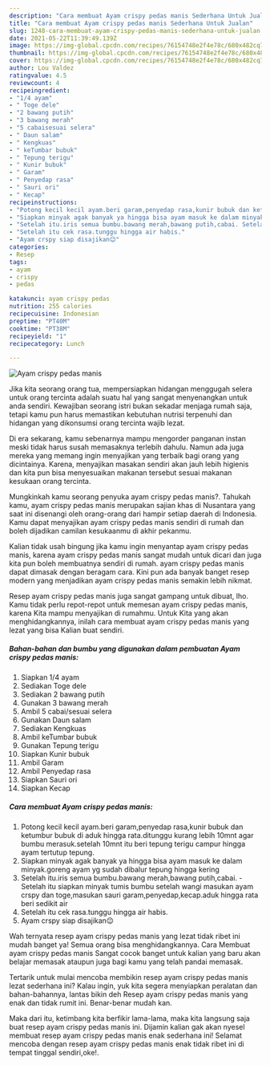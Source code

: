 ```yaml
---
description: "Cara membuat Ayam crispy pedas manis Sederhana Untuk Jualan"
title: "Cara membuat Ayam crispy pedas manis Sederhana Untuk Jualan"
slug: 1248-cara-membuat-ayam-crispy-pedas-manis-sederhana-untuk-jualan
date: 2021-05-22T11:39:49.139Z
image: https://img-global.cpcdn.com/recipes/76154748e2f4e78c/680x482cq70/ayam-crispy-pedas-manis-foto-resep-utama.jpg
thumbnail: https://img-global.cpcdn.com/recipes/76154748e2f4e78c/680x482cq70/ayam-crispy-pedas-manis-foto-resep-utama.jpg
cover: https://img-global.cpcdn.com/recipes/76154748e2f4e78c/680x482cq70/ayam-crispy-pedas-manis-foto-resep-utama.jpg
author: Lou Valdez
ratingvalue: 4.5
reviewcount: 4
recipeingredient:
- "1/4 ayam"
- " Toge dele"
- "2 bawang putih"
- "3 bawang merah"
- "5 cabaisesuai selera"
- " Daun salam"
- " Kengkuas"
- " keTumbar bubuk"
- " Tepung terigu"
- " Kunir bubuk"
- " Garam"
- " Penyedap rasa"
- " Sauri ori"
- " Kecap"
recipeinstructions:
- "Potong kecil kecil ayam.beri garam,penyedap rasa,kunir bubuk dan ketumbur bubuk di aduk hingga rata.ditunggu kurang lebih 10mnt agar bumbu merasuk.setelah 10mnt itu beri tepung terigu campur hingga ayam tertutup tepung."
- "Siapkan minyak agak banyak ya hingga bisa ayam masuk ke dalam minyak.goreng ayam yg sudah dibalur tepung hingga kering"
- "Setelah itu.iris semua bumbu.bawang merah,bawang putih,cabai. Setelah itu siapkan minyak tumis bumbu setelah wangi masukan ayam crspy dan toge,masukan sauri garam,penyedap,kecap.aduk hingga rata beri sedikit air"
- "Setelah itu cek rasa.tunggu hingga air habis."
- "Ayam crspy siap disajikan😉"
categories:
- Resep
tags:
- ayam
- crispy
- pedas

katakunci: ayam crispy pedas 
nutrition: 255 calories
recipecuisine: Indonesian
preptime: "PT40M"
cooktime: "PT38M"
recipeyield: "1"
recipecategory: Lunch

---
```



![Ayam crispy pedas manis](https://img-global.cpcdn.com/recipes/76154748e2f4e78c/680x482cq70/ayam-crispy-pedas-manis-foto-resep-utama.jpg)

Jika kita seorang orang tua, mempersiapkan hidangan menggugah selera untuk orang tercinta adalah suatu hal yang sangat menyenangkan untuk anda sendiri. Kewajiban seorang istri bukan sekadar menjaga rumah saja, tetapi kamu pun harus memastikan kebutuhan nutrisi terpenuhi dan hidangan yang dikonsumsi orang tercinta wajib lezat.

Di era  sekarang, kamu sebenarnya mampu mengorder panganan instan meski tidak harus susah memasaknya terlebih dahulu. Namun ada juga mereka yang memang ingin menyajikan yang terbaik bagi orang yang dicintainya. Karena, menyajikan masakan sendiri akan jauh lebih higienis dan kita pun bisa menyesuaikan makanan tersebut sesuai makanan kesukaan orang tercinta. 



Mungkinkah kamu seorang penyuka ayam crispy pedas manis?. Tahukah kamu, ayam crispy pedas manis merupakan sajian khas di Nusantara yang saat ini disenangi oleh orang-orang dari hampir setiap daerah di Indonesia. Kamu dapat menyajikan ayam crispy pedas manis sendiri di rumah dan boleh dijadikan camilan kesukaanmu di akhir pekanmu.

Kalian tidak usah bingung jika kamu ingin menyantap ayam crispy pedas manis, karena ayam crispy pedas manis sangat mudah untuk dicari dan juga kita pun boleh membuatnya sendiri di rumah. ayam crispy pedas manis dapat dimasak dengan beragam cara. Kini pun ada banyak banget resep modern yang menjadikan ayam crispy pedas manis semakin lebih nikmat.

Resep ayam crispy pedas manis juga sangat gampang untuk dibuat, lho. Kamu tidak perlu repot-repot untuk memesan ayam crispy pedas manis, karena Kita mampu menyajikan di rumahmu. Untuk Kita yang akan menghidangkannya, inilah cara membuat ayam crispy pedas manis yang lezat yang bisa Kalian buat sendiri.

<!--inarticleads1-->

##### Bahan-bahan dan bumbu yang digunakan dalam pembuatan Ayam crispy pedas manis:

1. Siapkan 1/4 ayam
1. Sediakan  Toge dele
1. Sediakan 2 bawang putih
1. Gunakan 3 bawang merah
1. Ambil 5 cabai/sesuai selera
1. Gunakan  Daun salam
1. Sediakan  Kengkuas
1. Ambil  keTumbar bubuk
1. Gunakan  Tepung terigu
1. Siapkan  Kunir bubuk
1. Ambil  Garam
1. Ambil  Penyedap rasa
1. Siapkan  Sauri ori
1. Siapkan  Kecap




<!--inarticleads2-->

##### Cara membuat Ayam crispy pedas manis:

1. Potong kecil kecil ayam.beri garam,penyedap rasa,kunir bubuk dan ketumbur bubuk di aduk hingga rata.ditunggu kurang lebih 10mnt agar bumbu merasuk.setelah 10mnt itu beri tepung terigu campur hingga ayam tertutup tepung.
1. Siapkan minyak agak banyak ya hingga bisa ayam masuk ke dalam minyak.goreng ayam yg sudah dibalur tepung hingga kering
1. Setelah itu.iris semua bumbu.bawang merah,bawang putih,cabai. - Setelah itu siapkan minyak tumis bumbu setelah wangi masukan ayam crspy dan toge,masukan sauri garam,penyedap,kecap.aduk hingga rata beri sedikit air
1. Setelah itu cek rasa.tunggu hingga air habis.
1. Ayam crspy siap disajikan😉




Wah ternyata resep ayam crispy pedas manis yang lezat tidak ribet ini mudah banget ya! Semua orang bisa menghidangkannya. Cara Membuat ayam crispy pedas manis Sangat cocok banget untuk kalian yang baru akan belajar memasak ataupun juga bagi kamu yang telah pandai memasak.

Tertarik untuk mulai mencoba membikin resep ayam crispy pedas manis lezat sederhana ini? Kalau ingin, yuk kita segera menyiapkan peralatan dan bahan-bahannya, lantas bikin deh Resep ayam crispy pedas manis yang enak dan tidak rumit ini. Benar-benar mudah kan. 

Maka dari itu, ketimbang kita berfikir lama-lama, maka kita langsung saja buat resep ayam crispy pedas manis ini. Dijamin kalian gak akan nyesel membuat resep ayam crispy pedas manis enak sederhana ini! Selamat mencoba dengan resep ayam crispy pedas manis enak tidak ribet ini di tempat tinggal sendiri,oke!.


